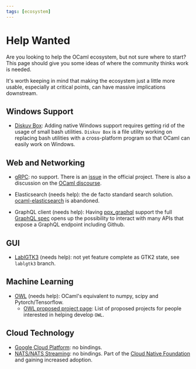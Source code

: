 ```yaml
---
tags: [ecosystem]
---
```


# Help Wanted

Are you looking to help the OCaml ecosystem, but not sure where to start?
This page should give you some ideas of where the community
thinks work is needed.

It's worth keeping in mind that making the ecosystem just a little more usable,
especially at critical points, can have massive implications downstream.

## Windows Support

- [Diskuv Box](https://github.com/diskuv/diskuvbox):
Adding native Windows support requires getting rid of the usage of small bash utilities.
`Diskuv Box` is a file utility working on replacing bash utilities with a cross-platform program
so that OCaml can easily work on Windows.

## Web and Networking

- [gRPC](https://grpc.io/): no support.
There is an [issue](https://github.com/grpc/grpc/issues/14251) in the official
project.
There is also a discussion on the [OCaml discourse](https://discuss.ocaml.org/t/grpc-implementation-in-ocaml/1624).

- Elasticsearch (needs help): the de facto standard search solution.
[ocaml-elasticsearch](https://github.com/skydeck/ocaml-elasticsearch) is
abandoned.

- GraphQL client (needs help):
Having [ppx_graphql](https://github.com/andreas/ppx_graphql)
support the full [GraphQL spec](http://spec.graphql.org/)
opens up the possibility to interact with many APIs that expose a GraphQL
endpoint including Github.

## GUI

- [LablGTK3](https://github.com/garrigue/lablgtk) (needs help): not yet feature
complete as GTK2 state, see `lablgtk3` branch.

## Machine Learning

* [OWL](https://github.com/owlbarn/owl) (needs help):
OCaml's equivalent to numpy, scipy and Pytorch/Tensorflow.
  * [OWL proposed project page](https://ocaml.xyz/project/proposal.html):
  List of proposed projects for people interested in helping develop `OWL`.
  
## Cloud Technology

- [Google Cloud Platform](https://cloud.google.com/apis/): no bindings.
- [NATS/NATS Streaming](https://nats.io/): no bindings.
Part of the [Cloud Native Foundation](https://www.cncf.io/) and gaining increased adoption.
